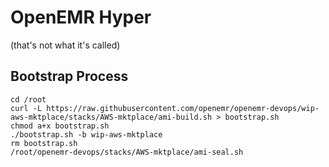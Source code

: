 # OpenEMR Hyper

(that's not what it's called)

## Bootstrap Process

```
cd /root
curl -L https://raw.githubusercontent.com/openemr/openemr-devops/wip-aws-mktplace/stacks/AWS-mktplace/ami-build.sh > bootstrap.sh
chmod a+x bootstrap.sh
./bootstrap.sh -b wip-aws-mktplace
rm bootstrap.sh
/root/openemr-devops/stacks/AWS-mktplace/ami-seal.sh
```
